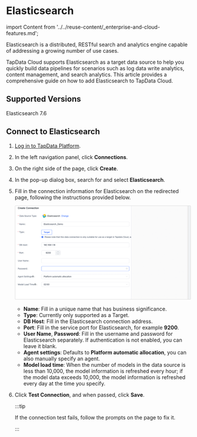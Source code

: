 # Elasticsearch

import Content from '../../reuse-content/_enterprise-and-cloud-features.md';

<Content />

Elasticsearch is a distributed, RESTful search and analytics engine capable of addressing a growing number of use cases.

TapData Cloud supports Elasticsearch as a target data source to help you quickly build data pipelines for scenarios such as log data write analytics, content management, and search analytics.  This article provides a comprehensive guide on how to add Elasticsearch to TapData Cloud.

## Supported Versions

Elasticsearch 7.6

## Connect to Elasticsearch

1. [Log in to TapData Platform](../../user-guide/log-in.md).

2. In the left navigation panel, click **Connections**.

3. On the right side of the page, click **Create**.

4. In the pop-up dialog box, search for and select **Elasticsearch**.

5. Fill in the connection information for Elasticsearch on the redirected page, following the instructions provided below.

   ![Elastic Connection Example](../../images/elasticsearch_connection_setting.png)

   * **Name**: Fill in a unique name that has business significance.
   * **Type**: Currently only supported as a Target.
   * **DB Host**: Fill in the Elasticsearch connection address.
   * **Port**: Fill in the service port for Elasticsearch, for example **9200**.
   * **User Name**, **Password**: Fill in the username and password for Elasticsearch separately. If authentication is not enabled, you can leave it blank.
   * **Agent settings**: Defaults to **Platform automatic allocation**, you can also manually specify an agent.
   * **Model load time**: When the number of models in the data source is less than 10,000, the model information is refreshed every hour; if the model data exceeds 10,000, the model information is refreshed every day at the time you specify.

6. Click **Test Connection**, and when passed, click **Save**.

   :::tip

   If the connection test fails, follow the prompts on the page to fix it.

   :::

